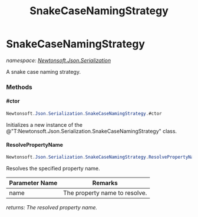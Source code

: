 ﻿---
title: SnakeCaseNamingStrategy
---

# SnakeCaseNamingStrategy
_namespace: [Newtonsoft.Json.Serialization](N-Newtonsoft.Json.Serialization.html)_

A snake case naming strategy.



### Methods

#### #ctor
```csharp
Newtonsoft.Json.Serialization.SnakeCaseNamingStrategy.#ctor
```
Initializes a new instance of the @"T:Newtonsoft.Json.Serialization.SnakeCaseNamingStrategy" class.

#### ResolvePropertyName
```csharp
Newtonsoft.Json.Serialization.SnakeCaseNamingStrategy.ResolvePropertyName(System.String)
```
Resolves the specified property name.

|Parameter Name|Remarks|
|--------------|-------|
|name|The property name to resolve.|

_returns: The resolved property name._


